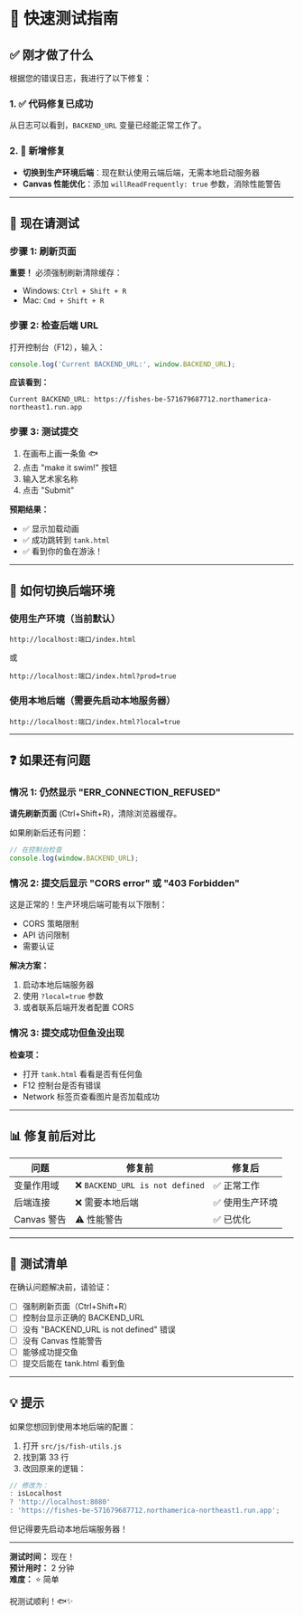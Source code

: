 # 🚀 快速测试指南

## ✅ 刚才做了什么

根据您的错误日志，我进行了以下修复：

### 1. ✅ 代码修复已成功
从日志可以看到，`BACKEND_URL` 变量已经能正常工作了。

### 2. 🔧 新增修复
- **切换到生产环境后端**：现在默认使用云端后端，无需本地启动服务器
- **Canvas 性能优化**：添加 `willReadFrequently: true` 参数，消除性能警告

---

## 🧪 现在请测试

### 步骤 1: 刷新页面
**重要！** 必须强制刷新清除缓存：
- Windows: `Ctrl + Shift + R`
- Mac: `Cmd + Shift + R`

### 步骤 2: 检查后端 URL
打开控制台（F12），输入：
```javascript
console.log('Current BACKEND_URL:', window.BACKEND_URL);
```

**应该看到：**
```
Current BACKEND_URL: https://fishes-be-571679687712.northamerica-northeast1.run.app
```

### 步骤 3: 测试提交
1. 在画布上画一条鱼 🐟
2. 点击 "make it swim!" 按钮
3. 输入艺术家名称
4. 点击 "Submit"

**预期结果：**
- ✅ 显示加载动画
- ✅ 成功跳转到 `tank.html`
- ✅ 看到你的鱼在游泳！

---

## 🔄 如何切换后端环境

### 使用生产环境（当前默认）
```
http://localhost:端口/index.html
```
或
```
http://localhost:端口/index.html?prod=true
```

### 使用本地后端（需要先启动本地服务器）
```
http://localhost:端口/index.html?local=true
```

---

## ❓ 如果还有问题

### 情况 1: 仍然显示 "ERR_CONNECTION_REFUSED"

**请先刷新页面** (Ctrl+Shift+R)，清除浏览器缓存。

如果刷新后还有问题：
```javascript
// 在控制台检查
console.log(window.BACKEND_URL);
```

### 情况 2: 提交后显示 "CORS error" 或 "403 Forbidden"

这是正常的！生产环境后端可能有以下限制：
- CORS 策略限制
- API 访问限制
- 需要认证

**解决方案：**
1. 启动本地后端服务器
2. 使用 `?local=true` 参数
3. 或者联系后端开发者配置 CORS

### 情况 3: 提交成功但鱼没出现

**检查项：**
- 打开 `tank.html` 看看是否有任何鱼
- F12 控制台是否有错误
- Network 标签页查看图片是否加载成功

---

## 📊 修复前后对比

| 问题 | 修复前 | 修复后 |
|------|--------|--------|
| 变量作用域 | ❌ `BACKEND_URL is not defined` | ✅ 正常工作 |
| 后端连接 | ❌ 需要本地后端 | ✅ 使用生产环境 |
| Canvas 警告 | ⚠️ 性能警告 | ✅ 已优化 |

---

## 🎯 测试清单

在确认问题解决前，请验证：

- [ ] 强制刷新页面（Ctrl+Shift+R）
- [ ] 控制台显示正确的 BACKEND_URL
- [ ] 没有 "BACKEND_URL is not defined" 错误
- [ ] 没有 Canvas 性能警告
- [ ] 能够成功提交鱼
- [ ] 提交后能在 tank.html 看到鱼

---

## 💡 提示

如果您想回到使用本地后端的配置：

1. 打开 `src/js/fish-utils.js`
2. 找到第 33 行
3. 改回原来的逻辑：

```javascript
// 修改为：
: isLocalhost
? 'http://localhost:8080'
: 'https://fishes-be-571679687712.northamerica-northeast1.run.app';
```

但记得要先启动本地后端服务器！

---

**测试时间：** 现在！  
**预计用时：** 2 分钟  
**难度：** ⭐ 简单

祝测试顺利！🐟✨


